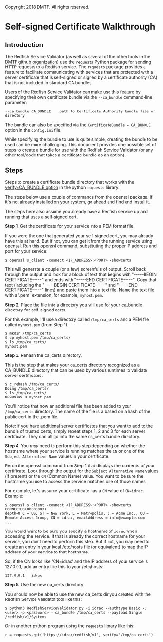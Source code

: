 Copyright 2018 DMTF. All rights reserved.

# Self-signed Certificate Walkthrough


## Introduction

The Redfish Service Validator (as well as several of the other tools in the [DMTF github organization](https://github.com/DMTF)) use the `requests` Python package for sending HTTP requests to a Redfish service. The `requests` package provides a feature to facilitate communicating with services that are protected with a server certificate that is self-signed or signed by a certificate authority (CA) that is not included in standard CA bundles.

Users of the Redfish Service Validator can make use this feature by specifying their own certificate bundle via the `--ca_bundle` command-line parameter:

```
--ca_bundle CA_BUNDLE    path to Certificate Authority bundle file or directory
```

The bundle can also be specified via the `CertificateBundle = CA_BUNDLE` option in the `config.ini` file.

While specifying the bundle to use is quite simple, creating the bundle to be used can be more challenging. This document provides one possible set of steps to create a bundle for use with the Redfish Service Validator (or any other tool/code that takes a certificate bundle as an option).  

## Steps

Steps to create a certificate bundle directory that works with the [verify=CA_BUNDLE option](http://docs.python-requests.org/en/master/user/advanced/#ssl-cert-verification) in the python `requests` library:

The steps below use a couple of commands from the openssl package. If it's not already installed on your system, go ahead and find and install it.

The steps here also assume you already have a Redfish service up and running that uses a self-signed cert.

**Step 1.** Get the certificate for your service into a PEM format file.

If you were the one that generated your self-signed cert, you may already have this at hand. But if not, you can get it from the running service using openssl. Run this openssl command, substituting the proper IP address and port for your service:

```
$ openssl s_client -connect <IP_ADDRESS>:<PORT> -showcerts
```

This will generate a couple (or a few) screenfuls of output. Scroll back through the output and look for a block of text that begins with "-----BEGIN CERTIFICATE-----" and ends with "-----END CERTIFICATE-----". Copy that text (including the  "-----BEGIN CERTIFICATE-----" and "-----END CERTIFICATE-----" lines) and paste them into a text file. Name the text file with a '.pem' extension, for example, `myhost.pem`.

**Step 2.** Place the file into a directory you will use for your ca_bundle directory for self-signed certs.

For this example, I'll use a directory called `/tmp/ca_certs` and a PEM file called `myhost.pem` (from Step 1).

```
$ mkdir /tmp/ca_certs
$ cp myhost.pem /tmp/ca_certs/
$ ls /tmp/ca_certs/
myhost.pem
```

**Step 3.** Rehash the ca_certs directory. 

This is the step that makes your ca_certs directory recognized as a CA_BUNDLE directory that can be used by various runtimes to validate server certificates.

```
$ c_rehash /tmp/ca_certs/
Doing /tmp/ca_certs/
$ ls /tmp/ca_certs/
889897a9.0 myhost.pem
```

You'll notice that now an additional file has been added to your `/tmp/ca_certs` directory. The name of the file is a based on a hash of the public cert in the .pem file.

Note: If you have additional server certificates that you want to add to the bundle of trusted certs, simply repeat steps 1, 2 and 3 for each server certificate. They can all go into the same ca_certs bundle directory.  

**Step 4.** You _may_ need to perform this step depending on whether the hostname where your service is running matches the `CN` or one of the `Subject Alternative Name` values in your certificate.

Rerun the openssl command from Step 1 that displays the contents of your certificate. Look through the output for the `Subject Alternative Name` values (if present) or the `CN` (Common Name) value. You want to be sure the hostname you use to access the service matches one of those names.

For example, let's assume your certificate has a `CN` value of `CN=idrac`. Example:

```
$ openssl s_client -connect <IP_ADDRESS>:<PORT> -showcerts
CONNECTED(00000003)
depth=0 C = US, ST = New York, L = Metropolis, O = Acme Inc., OU = Remote Access Group, CN = idrac, emailAddress = info@example.com
...
```

You would want to be sure you specify a hostname of `idrac` when accessing the service. If that is already the correct hostname for your service, you don't need to perform this step. But if not, you may need to create an entry in your local /etc/hosts file (or equivalent) to map the IP address of your service to that hostname.

So, if the CN looks like 'CN=idrac' and the IP address of your service is 127.0.0.1, add an entry like this to your /etc/hosts: 

```
127.0.0.1   idrac
```

**Step 5.** Use the new ca_certs directory

You should now be able to use the new ca_certs dir you created with the Redfish Service Validator tool like this:

```
$ python3 RedfishServiceValidator.py -i idrac --authtype Basic -u <user> -p <password> --ca_bundle /tmp/ca_certs --payload Single /redfish/v1/Systems
```

Or in another python program using the `requests` library like this:

```
r = requests.get('https://idrac/redfish/v1', verify='/tmp/ca_certs')
```


  